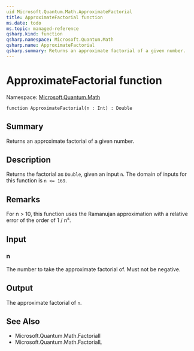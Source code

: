 ```yaml
---
uid Microsoft.Quantum.Math.ApproximateFactorial
title: ApproximateFactorial function
ms.date: todo
ms.topic: managed-reference
qsharp.kind: function
qsharp.namespace: Microsoft.Quantum.Math
qsharp.name: ApproximateFactorial
qsharp.summary: Returns an approximate factorial of a given number.
---
```


# ApproximateFactorial function

Namespace: [Microsoft.Quantum.Math](xref:Microsoft.Quantum.Math)

```qsharp
function ApproximateFactorial(n : Int) : Double
```

## Summary
Returns an approximate factorial of a given number.

## Description
Returns the factorial as `Double`, given an input `n`.
The domain of inputs for this function is `n <= 169`.

## Remarks
For n > 10, this function uses the Ramanujan approximation with a
relative error of the order of 1 / n⁵.

## Input
### n
The number to take the approximate factorial of. Must not be negative.

## Output
The approximate factorial of `n`.

## See Also
- Microsoft.Quantum.Math.FactorialI
- Microsoft.Quantum.Math.FactorialL
